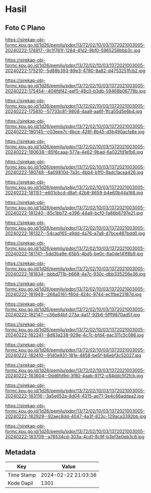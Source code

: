 # Hasil

## Foto C Plano

https://sirekap-obj-formc.kpu.go.id/1d26/pemilu/pdpr/13/72/02/10/03/1372021003005-20240222-174917--9c1f761f-1284-41d2-9bf0-5965258bbb3c.jpg

https://sirekap-obj-formc.kpu.go.id/1d26/pemilu/pdpr/13/72/02/10/03/1372021003005-20240222-175210--5d88b393-89e3-4780-8a82-d4753251fcb2.jpg

https://sirekap-obj-formc.kpu.go.id/1d26/pemilu/pdpr/13/72/02/10/03/1372021003005-20240222-175454--404fdf42-eef5-48c0-b3db-59468b06778b.jpg

https://sirekap-obj-formc.kpu.go.id/1d26/pemilu/pdpr/13/72/02/10/03/1372021003005-20240222-175810--57733c81-9808-4aa9-aa6f-1fca55d5e6b4.jpg

https://sirekap-obj-formc.kpu.go.id/1d26/pemilu/pdpr/13/72/02/10/03/1372021003005-20240222-180145--c03eee7c-6bce-428f-8b45-d3b490acfa8e.jpg

https://sirekap-obj-formc.kpu.go.id/1d26/pemilu/pdpr/13/72/02/10/03/1372021003005-20240222-180638--85f6caaa-577a-4e62-9bad-6a022fd1efb6.jpg

https://sirekap-obj-formc.kpu.go.id/1d26/pemilu/pdpr/13/72/02/10/03/1372021003005-20240222-180748--6a09810d-7a3c-4bb4-b1f0-9adc1acea426.jpg

https://sirekap-obj-formc.kpu.go.id/1d26/pemilu/pdpr/13/72/02/10/03/1372021003005-20240222-181151--e601cbcd-d8af-42b8-8659-b4e60b44a166.jpg

https://sirekap-obj-formc.kpu.go.id/1d26/pemilu/pdpr/13/72/02/10/03/1372021003005-20240222-181240--85c1bb72-e396-44a9-bcf0-fa86b6797e21.jpg

https://sirekap-obj-formc.kpu.go.id/1d26/pemilu/pdpr/13/72/02/10/03/1372021003005-20240222-181327--54cad165-a9dd-4a76-a7a8-d7bce487bdd0.jpg

https://sirekap-obj-formc.kpu.go.id/1d26/pemilu/pdpr/13/72/02/10/03/1372021003005-20240222-181741--5dd3ba9e-65b5-4bd5-be0c-6a0de141f8b9.jpg

https://sirekap-obj-formc.kpu.go.id/1d26/pemilu/pdpr/13/72/02/10/03/1372021003005-20240222-181834--bbbd711b-b668-4a7c-930c-dbb335256e36.jpg

https://sirekap-obj-formc.kpu.go.id/1d26/pemilu/pdpr/13/72/02/10/03/1372021003005-20240222-181949--268a0161-f60d-424c-9744-ec1fbe23187d.jpg

https://sirekap-obj-formc.kpu.go.id/1d26/pemilu/pdpr/13/72/02/10/03/1372021003005-20240222-182147--c56e84bf-273a-4a17-92b6-5fff9870ad51.jpg

https://sirekap-obj-formc.kpu.go.id/1d26/pemilu/pdpr/13/72/02/10/03/1372021003005-20240222-182241--8d83a238-929e-4c7c-bfd4-eac311c5c086.jpg

https://sirekap-obj-formc.kpu.go.id/1d26/pemilu/pdpr/13/72/02/10/03/1372021003005-20240222-182410--91d0e931-181e-4858-be5f-b6ebf3c52027.jpg

https://sirekap-obj-formc.kpu.go.id/1d26/pemilu/pdpr/13/72/02/10/03/1372021003005-20240222-183604--0dd6fd9d-3f80-4aab-97f2-c84ddc5f2fcb.jpg

https://sirekap-obj-formc.kpu.go.id/1d26/pemilu/pdpr/13/72/02/10/03/1372021003005-20240222-183116--3a5e652a-8d04-4315-ae71-3e4c66addaa2.jpg

https://sirekap-obj-formc.kpu.go.id/1d26/pemilu/pdpr/13/72/02/10/03/1372021003005-20240222-182929--92aec8dd-4047-4a3f-823c-129aca3392bb.jpg

https://sirekap-obj-formc.kpu.go.id/1d26/pemilu/pdpr/13/72/02/10/03/1372021003005-20240222-183709--a76534cd-303a-4cd1-8c9f-b3ef3e0eb3c6.jpg


## Metadata

| Key        | Value               |
| ---------- | ------------------- |
| Time Stamp | 2024-02-22 21:03:36 |
| Kode Dapil | 1301                |



